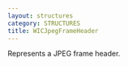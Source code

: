 ```yaml
---
layout: structures
category: STRUCTURES
title: WICJpegFrameHeader
---
```


Represents a JPEG frame header.
